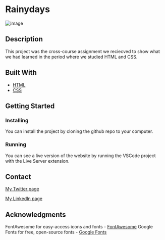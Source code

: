 # Rainydays

![image](images/cross-course-project-screenshot.png)

## Description

This project was the cross-course assignment we reciecved to show what we had learned in the period where we studied HTML and CSS.

## Built With

- [HTML](https://developer.mozilla.org/en-US/docs/Web/HTML)
- [CSS](https://developer.mozilla.org/en-US/docs/Web/CSS)

## Getting Started

### Installing

You can install the project by cloning the github repo to your computer.

### Running

You can see a live version of the website by running the VSCode project with the Live Server extension.

## Contact

[My Twitter page](https://twitter.com/martinth0resen)

[My LinkedIn page](https://www.linkedin.com/in/martinthoresen/)

## Acknowledgments

FontAwesome for easy-access icons and fonts - [FontAwesome](https://fontawesome.com/)
Google Fonts for free, open-source fonts - [Google Fonts](https://fonts.google.com/)
